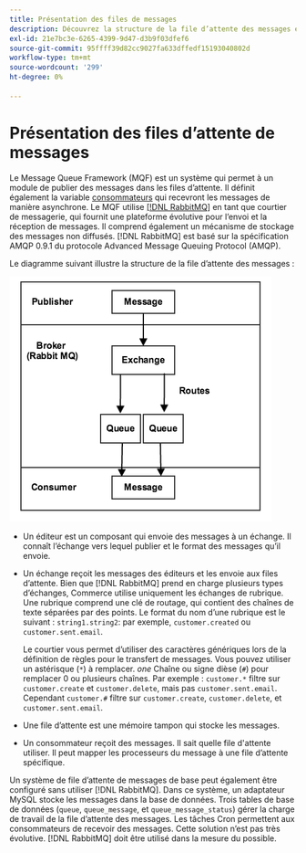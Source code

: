 ```yaml
---
title: Présentation des files de messages
description: Découvrez la structure de la file d’attente des messages et son fonctionnement avec l’application Adobe Commerce et Magento Open Source.
exl-id: 21e7bc3e-6265-4399-9d47-d3b9f03dfef6
source-git-commit: 95ffff39d82cc9027fa633dffedf15193040802d
workflow-type: tm+mt
source-wordcount: '299'
ht-degree: 0%

---
```


# Présentation des files d’attente de messages

Le Message Queue Framework (MQF) est un système qui permet à un module de publier des messages dans les files d’attente. Il définit également la variable [consommateurs](consumers.md) qui recevront les messages de manière asynchrone. Le MQF utilise [[!DNL RabbitMQ]](https://www.rabbitmq.com) en tant que courtier de messagerie, qui fournit une plateforme évolutive pour l’envoi et la réception de messages. Il comprend également un mécanisme de stockage des messages non diffusés. [!DNL RabbitMQ] est basé sur la spécification AMQP 0.9.1 du protocole Advanced Message Queuing Protocol (AMQP).

Le diagramme suivant illustre la structure de la file d’attente des messages :

![Structure de la file d’attente des messages](../../assets/configuration/mq-framework.png)

- Un éditeur est un composant qui envoie des messages à un échange. Il connaît l’échange vers lequel publier et le format des messages qu’il envoie.

- Un échange reçoit les messages des éditeurs et les envoie aux files d’attente. Bien que [!DNL RabbitMQ] prend en charge plusieurs types d’échanges, Commerce utilise uniquement les échanges de rubrique. Une rubrique comprend une clé de routage, qui contient des chaînes de texte séparées par des points. Le format du nom d’une rubrique est le suivant : `string1.string2`: par exemple, `customer.created` ou `customer.sent.email`.

  Le courtier vous permet d’utiliser des caractères génériques lors de la définition de règles pour le transfert de messages. Vous pouvez utiliser un astérisque (`*`) à remplacer. _one_ Chaîne ou signe dièse (`#`) pour remplacer 0 ou plusieurs chaînes. Par exemple : `customer.*` filtre sur `customer.create` et `customer.delete`, mais pas `customer.sent.email`. Cependant `customer.#` filtre sur `customer.create`,  `customer.delete`, et `customer.sent.email`.

- Une file d’attente est une mémoire tampon qui stocke les messages.

- Un consommateur reçoit des messages. Il sait quelle file d&#39;attente utiliser. Il peut mapper les processeurs du message à une file d’attente spécifique.

Un système de file d’attente de messages de base peut également être configuré sans utiliser [!DNL RabbitMQ]. Dans ce système, un adaptateur MySQL stocke les messages dans la base de données. Trois tables de base de données (`queue`, `queue_message`, et `queue_message_status`) gérer la charge de travail de la file d’attente des messages. Les tâches Cron permettent aux consommateurs de recevoir des messages. Cette solution n’est pas très évolutive. [!DNL RabbitMQ] doit être utilisé dans la mesure du possible.
